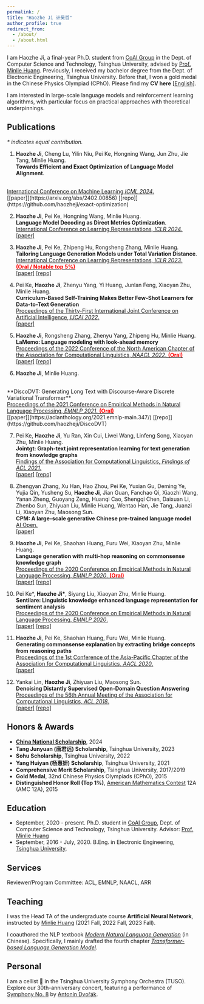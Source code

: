 ```yaml
---
permalink: /
title: "Haozhe Ji 计昊哲"
author_profile: true
redirect_from: 
  - /about/
  - /about.html
---
```



I am Haozhe Ji, a final-year Ph.D. student from [CoAI Group](http://coai.cs.tsinghua.edu.cn/) in the Dept. of Computer Science and Technology, Tsinghua University, advised by [Prof. Minlie Huang](http://coai.cs.tsinghua.edu.cn/hml/). Previously, I received my bachelor degree from the Dept. of Electronic Engineering, Tsinghua University. Before that, I won a gold medal in the Chinese Physics Olympiad (CPhO). Please find my **CV here** [[English](files/cv_haozhe_en.pdf)].

I am interested in large-scale language models and reinforcement learning algorithms, with particular focus on practical approaches with theoretical underpinnings.

<!--My research is driven by the goal of developing **theoretically grounded and scalable methods** to improve neural language models in the areas of **natural language generation** and **language model alignment**. Specifically, my work aims to develop practical algorithms and systems that address the fundamental limitations of the standard paradigm of language modeling in a principled manner.

Firstly, in terms of the **choice of modeling**, my research explores model families beyond auto-regressive models (ARMs) which possess a strong local inductive bias, to facilitate more accurate modeling of the growing volume of data. This includes practical realization of **theoretically more expressive model families**, e.g., energy-based models{% glossary Daemon, display: 2%}, latent variable models{% glossary discodvt, display: 6%}, and semi-parametric models{% glossary grf, display: 8%}.

Secondly, in terms of the **problem of learning**, my research advocates for **quality-aware learning objectives** beyond maximum likelihood estimation (MLE) which is biased towards coverage. These new objectives are theoretically grounded in probability metrics that facilitate quality assessment, including reverse KL divergence{% glossary EXO, display: 1%} and total variation distance{% glossary TaiLr, display: 3%} to accommodate the growth of high-quality data annotations in various forms.-->


<!--
## News

- **[06/2024]** I gave a recent talk summarizing my work and thoughts on the ***Theoretical Limitations of Language Modeling and Beyond*** [[slides](files/lm_theoretical_limits_haozheji.pdf)] at ByteDance.
- **[05/2024]** Our [**EXO paper**](https://arxiv.org/abs/2402.00856) is accepted at **ICML 2024**. See you in Vienna 🇦🇹🎡 and feel free to reach out!
- **[03/2024]** I gave a talk on our recent work, ***Towards Efficient Exact Optimization (EXO) of Language Model Alignment*** [[slides](files/exo_haozheji.pdf)].
-->

## Publications

*\* indicates equal contribution.*

1. **Haozhe Ji**, Cheng Lu, Yilin Niu, Pei Ke, Hongning Wang, Jun Zhu, Jie Tang, Minlie Huang. <br>
**Towards Efficient and Exact Optimization of Language Model Alignment**.
<br> 
<u>International Conference on Machine Learning 
<em>ICML 2024</em>.</u> <br>
[[paper]](https://arxiv.org/abs/2402.00856) [[repo]](https://github.com/haozheji/exact-optimization)

2. **Haozhe Ji**, Pei Ke, Hongning Wang, Minlie Huang. <br>
**Language Model Decoding as Direct Metrics Optimization**. <br>
<u>International Conference on Learning Representations, <em>ICLR 2024</em>.</u> <br>
[[paper]](https://arxiv.org/abs/2310.01041)

3. **Haozhe Ji**, Pei Ke, Zhipeng Hu, Rongsheng Zhang, Minlie Huang. <br>
**Tailoring Language Generation Models under Total Variation Distance**. <br>
<u>International Conference on Learning Representations, <em>ICLR 2023</em>. <br> <strong><font color=red bold>(Oral / Notable top 5%)</font></strong></u> <br>
[[paper]](https://openreview.net/forum?id=VELL0PlWfc) [[repo]](https://github.com/thu-coai/TaiLr)

4. Pei Ke, **Haozhe Ji**, Zhenyu Yang, Yi Huang, Junlan Feng, Xiaoyan Zhu, Minlie Huang. <br>
**Curriculum-Based Self-Training Makes Better Few-Shot Learners for Data-to-Text Generation** <br>
<u>Proceedings of the Thirty-First International Joint Conference on Artificial Intelligence, <em>IJCAI 2022</em>.</u> <br>
[[paper]](https://arxiv.org/abs/2206.02712)

5. **Haozhe Ji**, Rongsheng Zhang, Zhenyu Yang, Zhipeng Hu, Minlie Huang. <br>
**LaMemo: Language modeling with look-ahead memory** <br>
<u>Proceedings of the 2022 Conference of the North American Chapter of the Association for Computational Linguistics, <em>NAACL 2022</em>. <strong><font color=red bold>(Oral)</font></strong></u> <br>
[[paper]](https://aclanthology.org/2022.naacl-main.422/) [[repo]](https://github.com/thu-coai/lamemo)

6. **Haozhe Ji**, Minlie Huang.
<br>
**DiscoDVT: Generating Long Text with Discourse-Aware Discrete Variational Transformer**
<br>
<u>Proceedings of the 2021 Conference on Empirical Methods in Natural Language Processing, <em>EMNLP 2021</em>. <strong><font color=red bold>(Oral)</font></strong></u> <br>
[[paper]](https://aclanthology.org/2021.emnlp-main.347/) [[repo]](https://github.com/haozheji/DiscoDVT)

7. Pei Ke, **Haozhe Ji**, Yu Ran, Xin Cui, Liwei Wang, Linfeng Song, Xiaoyan Zhu, Minlie Huang. <br>
**Jointgt: Graph-text joint representation learning for text generation from knowledge graphs** <br>
<u>Findings of the Association for Computational Linguistics, <em>Findings of ACL 2021</em>.</u> <br>
[[paper]](https://aclanthology.org/2021.findings-acl.223/) [[repo]](https://github.com/thu-coai/JointGT)

8. Zhengyan Zhang, Xu Han, Hao Zhou, Pei Ke, Yuxian Gu, Deming Ye, Yujia Qin, Yusheng Su, **Haozhe Ji**, Jian Guan, Fanchao Qi, Xiaozhi Wang, Yanan Zheng, Guoyang Zeng, Huanqi Cao, Shengqi Chen, Daixuan Li, Zhenbo Sun, Zhiyuan Liu, Minlie Huang, Wentao Han, Jie Tang, Juanzi Li, Xiaoyan Zhu, Maosong Sun. <br>
**CPM: A large-scale generative Chinese pre-trained language model** <br>
<u>AI Open.</u> <br>
[[paper]](https://www.sciencedirect.com/science/article/pii/S266665102100019X)

8. **Haozhe Ji**, Pei Ke, Shaohan Huang, Furu Wei, Xiaoyan Zhu, Minlie Huang. <br>
**Language generation with multi-hop reasoning on commonsense knowledge graph** <br>
<u>Proceedings of the 2020 Conference on Empirical Methods in Natural Language Processing, <em>EMNLP 2020</em>. <strong><font color=red bold>(Oral)</font></strong></u> <br>
[[paper]](https://aclanthology.org/2020.emnlp-main.54/) [[repo]](https://github.com/haozheji/multigen)

9. Pei Ke\*, **Haozhe Ji\***, Siyang Liu, Xiaoyan Zhu, Minlie Huang. <br>
**Sentilare: Linguistic knowledge enhanced language representation for sentiment analysis** <br>
<u>Proceedings of the 2020 Conference on Empirical Methods in Natural Language Processing, <em>EMNLP 2020</em>.</u> <br>
[[paper]](https://aclanthology.org/2020.emnlp-main.567/) [[repo]](https://github.com/thu-coai/SentiLARE)

10. **Haozhe Ji**, Pei Ke, Shaohan Huang, Furu Wei, Minlie Huang. <br>
**Generating commonsense explanation by extracting bridge concepts from reasoning paths** <br>
<u>Proceedings of the 1st Conference of the Asia-Pacific Chapter of the Association for Computational Linguistics, <em>AACL 2020</em>.</u> <br>
[[paper]](https://aclanthology.org/2020.aacl-main.28/)

11. Yankai Lin, **Haozhe Ji**, Zhiyuan Liu, Maosong Sun. <br>
**Denoising Distantly Supervised Open-Domain Question Answering** <br>
<u>Proceedings of the 56th Annual Meeting of the Association for Computational Linguistics, <em>ACL 2018</em>.</u> <br>
[[paper]](https://aclanthology.org/P18-1161/) [[repo]](https://github.com/thunlp/OpenQA)


## Honors & Awards

- [**China National Scholarship**](https://www.cs.tsinghua.edu.cn/info/1088/6495.htm), 2024
- **Tang Junyuan (唐君远) Scholarship**, Tsinghua University, 2023
- **Sohu Scholarship**, Tsinghua University, 2022
- **Yang Huiyan (杨惠妍) Scholarship**, Tsinghua University, 2021
- **Comprehensive Merit Scholarship**, Tsinghua University, 2017/2019
- **Gold Medal**, 32nd Chinese Physics Olympiads (CPhO), 2015 
- **Distinguished Honor Roll (Top 1%)**, [American Mathematics Contest](https://amc-reg.maa.org/reports/generalreports.aspx) 12A (AMC 12A), 2015

## Education

- September, 2020 - present. Ph.D. student in [CoAI Group](http://coai.cs.tsinghua.edu.cn/), Dept. of Computer Science and Technology, Tsinghua University. Advisor: [Prof. Minlie Huang](http://coai.cs.tsinghua.edu.cn/hml/)
- September, 2016 - July, 2020. B.Eng. in Electronic Engineering, [Tsinghua University](https://www.tsinghua.edu.cn/). 

## Services

Reviewer/Program Committee: ACL, EMNLP, NAACL, ARR

## Teaching

I was the Head TA of the undergraduate course **Artificial Neural Network**, instructed by [Minlie Huang](https://coai.cs.tsinghua.edu.cn/hml) (2021 Fall, 2022 Fall, 2023 Fall).

I coauthored the NLP textbook [*Modern Natural Language Generation*](https://search.worldcat.org/zh-cn/title/1343590002) (in Chinese). Specifically, I mainly drafted the fourth chapter [*Transformer-based Language Generation Model*](https://github.com/thu-coai/NLG_book).

## Personal

I am a cellist :violin: in the Tsinghua University Symphony Orchestra (TUSO). Explore our 30th-anniversary concert, featuring a performance of [Symphony No. 8](https://www.bilibili.com/video/BV1Yh4y1g7t7) by [Antonín Dvořák](https://en.wikipedia.org/wiki/Anton%C3%ADn_Dvo%C5%99%C3%A1k).



